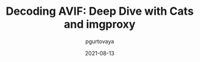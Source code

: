 ---
author: pgurtovaya
coauthor: progapandist
date: 2021-08-13
permalink: false
publisher: evilmartians
tags:
  - images
  - avif
target_url: https://evilmartians.com/chronicles/decoding-avif-deep-dive-with-cats-and-imgproxy
title: "Decoding AVIF: Deep Dive with Cats and imgproxy"
---
